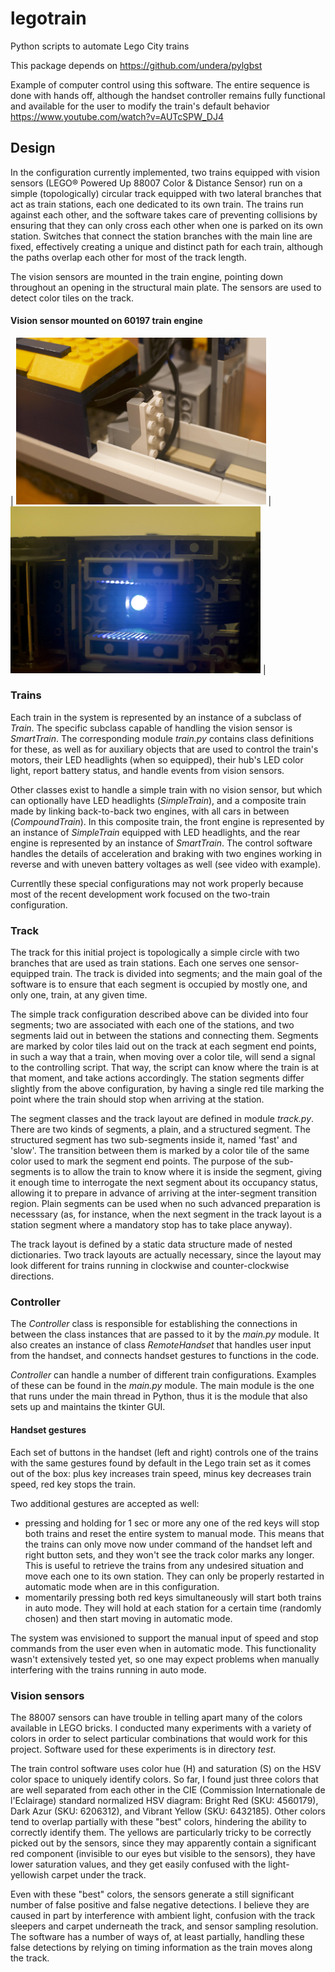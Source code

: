 # legotrain
Python scripts to automate Lego City trains

This package depends on https://github.com/undera/pylgbst 

Example of computer control using this software. The entire sequence is done 
with hands off, although the handset controller remains fully functional and
available for the user to modify the train's default behavior
https://www.youtube.com/watch?v=AUTcSPW_DJ4

## Design

In the configuration currently implemented, two trains equipped with
vision sensors (LEGO® Powered Up 88007 Color & Distance Sensor) 
run on a simple (topologically) circular track equipped with two lateral 
branches that act as train stations, each one dedicated to its own 
train. The trains run against each other, and the software takes care 
of preventing collisions by ensuring that they can only cross each 
other when one is parked on its own station. Switches that connect the 
station branches with the main line are fixed, effectively creating a unique
and distinct path for each train, although the paths overlap each other for
most of the track length.

The vision sensors are mounted in the train engine, pointing down throughout 
an opening in the structural main plate. The sensors are used to detect color 
tiles on the track.

#### Vision sensor mounted on 60197 train engine

| <img src="docs/pics/DSC00913.jpeg" width="400"></img> |
  <img src="docs/pics/DSC00915.jpeg" width="400"></img> |


### Trains

Each train in the system is represented by an instance of a subclass of 
_Train_. The specific subclass capable of handling the vision sensor is
_SmartTrain_. The corresponding module _train.py_ contains class definitions 
for these, as well as for auxiliary objects that are used to control the 
train's motors, their LED headlights (when so equipped), their hub's LED color 
light, report battery status, and handle events from vision sensors.

Other classes exist to handle a simple train with no vision sensor, but which
can optionally have LED headlights (_SimpleTrain_), and a composite train made
by linking back-to-back two engines, with all cars in between (_CompoundTrain_). 
In this composite train, the front engine is represented by an instance of 
_SimpleTrain_ equipped with LED headlights, and the rear engine is represented
by an instance of _SmartTrain_. The control software handles the details of
acceleration and braking with two engines working in reverse and with uneven 
battery voltages as well (see video with example).

Currentlly these special configurations may not work properly because most of the 
recent development work focused on the two-train configuration. 

### Track

The track for this initial project is topologically a simple circle with
two branches that are used as train stations. Each one serves one 
sensor-equipped train. The track is divided into segments; and the main goal of the
software is to ensure that each segment is occupied by mostly one, and only one,
train, at any given time. 

The simple track configuration described above can be divided into four segments;
two are associated with each one of the stations, and two segments laid out in between 
the stations and connecting them. Segments are marked by color tiles laid out on
the track at each segment end points, in such a way that a train, when moving over a color 
tile, will send a signal to the controlling script. That way, the script can know where 
the train is at that moment, and take actions accordingly. The station segments differ 
slightly from the above configuration, by having a single red tile marking the point 
where the train should stop when arriving at the station.

The segment classes and the track layout are defined in module _track.py_. There are 
two kinds of segments, a plain, and a structured segment. The structured segment has
two sub-segments inside it, named 'fast' and 'slow'. The transition between them is 
marked by a color tile of the same color used to mark the segment end points. The purpose
of the sub-segments is to allow the train to know where it is inside the segment, giving
it enough time to interrogate the next segment about its occupancy status, allowing it to
prepare in advance of arriving at the inter-segment transition region. Plain segments can
be used when no such advanced preparation is necesssary (as, for instance, when the next
segment in the track layout is a station segment where a mandatory stop has to take
place anyway).

The track layout is defined by a static data structure made of nested dictionaries. Two
track layouts are actually necessary, since the layout may look different for trains 
running in clockwise and counter-clockwise directions.

### Controller

The _Controller_ class is responsible for establishing the connections in between the
class instances that are passed to it by the _main.py_ module. It also creates an
instance of class _RemoteHandset_ that handles user input from the handset, and connects
handset gestures to functions in the code.

_Controller_ can handle a number of different train configurations. Examples of these 
can be found in the _main.py_ module. The main module is the one that runs under the
main thread in Python, thus it is the module that also sets up and maintains the 
tkinter GUI.

#### Handset gestures

Each set of buttons in the handset (left and right) controls one of the trains with the
same gestures found by default in the Lego train set as it comes out of the box: plus 
key increases train speed, minus key decreases train speed, red key stops the train. 

Two additional gestures are accepted as well: 

- pressing and holding for 1 sec or more any one of the red keys will stop both trains 
and reset the entire system to manual mode. This means that the trains can only move 
now under command of the handset left and right button sets, and they won't see the 
track color marks any longer. This is useful to retrieve the trains from any undesired 
situation and move each one to its own station. They can only be properly restarted in 
automatic mode when are in this configuration.
- momentarily pressing both red keys simultaneously will start both trains in auto mode.
They will hold at each station for a certain time (randomly chosen) and then start
moving in automatic mode.

The system was envisioned to support the manual input of speed and stop commands from
the user even when in automatic mode. This functionality wasn't extensively tested yet,
so one may expect problems when manually interfering with the trains running in auto mode.

### Vision sensors

The 88007 sensors can have trouble in telling apart many of the colors available in LEGO 
bricks. I conducted many experiments with a variety of colors in order to select 
particular combinations that would work for this project. Software used for these 
experiments is in directory _test_.

The train control software uses color hue (H) and saturation (S) on the HSV color 
space to uniquely identify colors. So far, I found just three colors that are well 
separated from each other in the CIE (Commission Internationale de l'Eclairage) 
standard normalized HSV diagram: Bright Red (SKU: 4560179), Dark Azur (SKU: 6206312), 
and Vibrant Yellow (SKU: 6432185). Other colors tend to overlap partially with these 
"best" colors, hindering the ability to correctly identify them. The yellows are 
particularly tricky to be correctly picked out by the sensors, since they may apparently 
contain a significant red component (invisible to our eyes but visible to the sensors), 
they have lower saturation values, and they get easily confused with the light-yellowish 
carpet under the track. 

Even with these "best" colors, the sensors generate a still significant number of 
false positive and false negative detections. I believe they are caused in part by 
interference with ambient light, confusion with the track sleepers and carpet 
underneath the track, and sensor sampling resolution. The software has a number of 
ways of, at least partially, handling these false detections by relying on timing 
information as the train moves along the track. 



